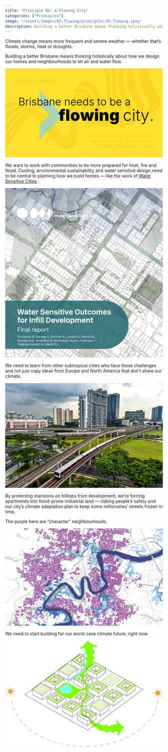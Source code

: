 ```yaml
---
title: "Principle 02: A Flowing City"
categories: ["Principles"]
image: "/assets/images/02-flowing/principles-02-flowing.jpeg"
description: Building a better Brisbane means thinking holistically about how we design our homes and neighbourhoods to let air and water flow.
---
```


Climate change means more frequent and severe weather — whether that’s floods, storms, heat or droughts. 

Building a better Brisbane means thinking holistically about how we design our homes and neighbourhoods to let air and water flow.

![Brisbane needs to be a flowing city.](/assets/images/02-flowing/principles-02-flowing.jpeg)


We want to work with communities to be more prepared for heat, fire and flood. 
Cooling, environmental sustainability and water sensitive design need to be central to planning how we build homes — like the work of 
[Water Sensitive Cities](https://watersensitivecities.org.au).

[![Cover of "Water Sensitive Outcomes for Infill Development: final report", B. Sochacka et al, 2020"](/assets/images/02-flowing/water-sensitive-guide-sochacka-et-al-cover.jpeg)](https://watersensitivecities.org.au/content/water-sensitive-outcomes-for-infill-development-final-report-2/)

We need to learn from other subtropical cities who face these challenges and not just copy ideas from Europe and North America that don’t share our climate.

![A picture of a subtropical city getting it right.](/assets/images/02-flowing/subtropical-city-mrt.jpeg)

By protecting mansions on hilltops from development, we’re forcing apartments into flood-prone industrial land — risking people’s safety and our city’s climate adaptation plan to keep some millionaires’ streets frozen in time. 

The purple here are “character” neighbourhoods.

![A picture of inner Brisbane's character neighbourhood zoning overlaid on the flood risk map.](/assets/images/02-flowing/character-vs-flood.jpeg)

We need to start building for our worst case climate future, right now.

![](/assets/images/02-flowing/p02-urban-block-climate-design.jpeg)
